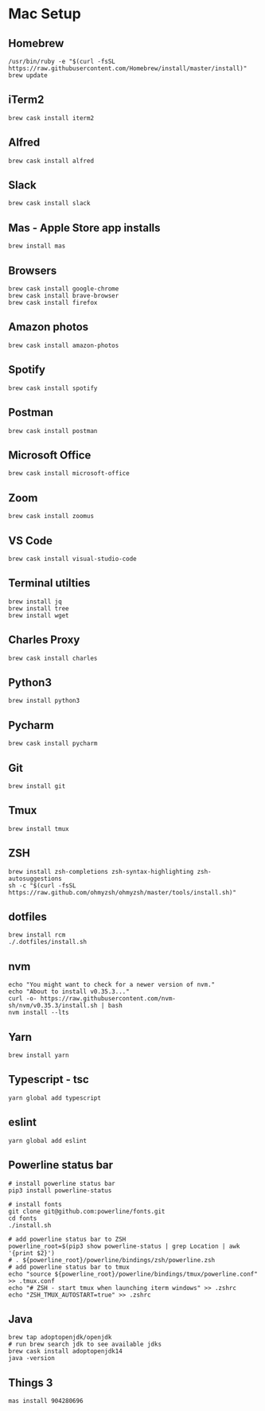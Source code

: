 # Mac Setup

## Homebrew
```
/usr/bin/ruby -e "$(curl -fsSL https://raw.githubusercontent.com/Homebrew/install/master/install)"
brew update
```

## iTerm2
```
brew cask install iterm2
```

## Alfred
```
brew cask install alfred
```

## Slack
```
brew cask install slack
```

## Mas - Apple Store app installs
```
brew install mas
```

## Browsers
```
brew cask install google-chrome
brew cask install brave-browser
brew cask install firefox
```
## Amazon photos
```
brew cask install amazon-photos
```

## Spotify
```
brew cask install spotify
```

## Postman
```
brew cask install postman
```

## Microsoft Office
```
brew cask install microsoft-office
```

## Zoom
```
brew cask install zoomus
```

## VS Code
```
brew cask install visual-studio-code
```

## Terminal utilties
```
brew install jq
brew install tree
brew install wget
```

## Charles Proxy
```
brew cask install charles
```

## Python3
```
brew install python3
```

## Pycharm
```
brew cask install pycharm
```

## Git
```
brew install git
```

## Tmux
```
brew install tmux
```

## ZSH
```
brew install zsh-completions zsh-syntax-highlighting zsh-autosuggestions
sh -c "$(curl -fsSL https://raw.github.com/ohmyzsh/ohmyzsh/master/tools/install.sh)"
```

## dotfiles
```
brew install rcm
./.dotfiles/install.sh
```

## nvm
```
echo "You might want to check for a newer version of nvm."
echo "About to install v0.35.3..."
curl -o- https://raw.githubusercontent.com/nvm-sh/nvm/v0.35.3/install.sh | bash
nvm install --lts
```

## Yarn
```
brew install yarn
```

## Typescript - tsc
```
yarn global add typescript
```

## eslint
```
yarn global add eslint
```

## Powerline status bar
```
# install powerline status bar
pip3 install powerline-status

# install fonts
git clone git@github.com:powerline/fonts.git
cd fonts
./install.sh

# add powerline status bar to ZSH
powerline_root=$(pip3 show powerline-status | grep Location | awk '{print $2}')
# . ${powerline_root}/powerline/bindings/zsh/powerline.zsh
# add powerline status bar to tmux
echo "source ${powerline_root}/powerline/bindings/tmux/powerline.conf" >> .tmux.conf
echo "# ZSH - start tmux when launching iterm windows" >> .zshrc
echo "ZSH_TMUX_AUTOSTART=true" >> .zshrc
```

## Java
```
brew tap adoptopenjdk/openjdk
# run brew search jdk to see available jdks
brew cask install adoptopenjdk14
java -version
```

## Things 3
```
mas install 904280696
```
